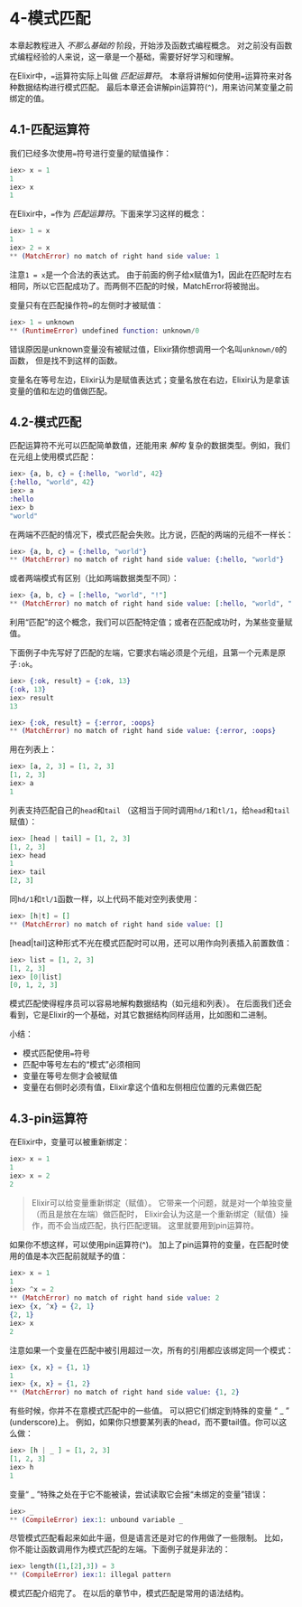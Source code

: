 4-模式匹配
==========

本章起教程进入 _不那么基础的_ 阶段，开始涉及函数式编程概念。
对之前没有函数式编程经验的人来说，这一章是一个基础，需要好好学习和理解。   

在Elixir中，```=```运算符实际上叫做 *匹配运算符*。
本章将讲解如何使用```=```运算符来对各种数据结构进行模式匹配。
最后本章还会讲解pin运算符(```^```)，用来访问某变量之前绑定的值。

## 4.1-匹配运算符

我们已经多次使用```=```符号进行变量的赋值操作：
```elixir
iex> x = 1
1
iex> x
1
```

在Elixir中，```=```作为 *匹配运算符*。下面来学习这样的概念：
```elixir
iex> 1 = x
1
iex> 2 = x
** (MatchError) no match of right hand side value: 1
```

注意```1 = x```是一个合法的表达式。
由于前面的例子给x赋值为1，因此在匹配时左右相同，所以它匹配成功了。而两侧不匹配的时候，MatchError将被抛出。

变量只有在匹配操作符```=```的左侧时才被赋值：
```elixir
iex> 1 = unknown
** (RuntimeError) undefined function: unknown/0
```
错误原因是unknown变量没有被赋过值，Elixir猜你想调用一个名叫```unknown/0```的函数，
但是找不到这样的函数。

>
变量名在等号左边，Elixir认为是赋值表达式；变量名放在右边，Elixir认为是拿该变量的值和左边的值做匹配。

## 4.2-模式匹配
匹配运算符不光可以匹配简单数值，还能用来 *解构* 复杂的数据类型。例如，我们在元组上使用模式匹配：
```elixir
iex> {a, b, c} = {:hello, "world", 42}
{:hello, "world", 42}
iex> a
:hello
iex> b
"world"
```

在两端不匹配的情况下，模式匹配会失败。比方说，匹配的两端的元组不一样长：
```elixir
iex> {a, b, c} = {:hello, "world"}
** (MatchError) no match of right hand side value: {:hello, "world"}
```

或者两端模式有区别（比如两端数据类型不同）：
```elixir
iex> {a, b, c} = [:hello, "world", "!"]
** (MatchError) no match of right hand side value: [:hello, "world", "!"]
```

利用“匹配”的这个概念，我们可以匹配特定值；或者在匹配成功时，为某些变量赋值。   

下面例子中先写好了匹配的左端，它要求右端必须是个元组，且第一个元素是原子```:ok```。
```elixir
iex> {:ok, result} = {:ok, 13}
{:ok, 13}
iex> result
13

iex> {:ok, result} = {:error, :oops}
** (MatchError) no match of right hand side value: {:error, :oops}
```

用在列表上：
```elixir
iex> [a, 2, 3] = [1, 2, 3]
[1, 2, 3]
iex> a
1
```

列表支持匹配自己的```head```和```tail```
（这相当于同时调用```hd/1```和```tl/1```，给```head```和```tail```赋值）：
```elixir
iex> [head | tail] = [1, 2, 3]
[1, 2, 3]
iex> head
1
iex> tail
[2, 3]
```

同```hd/1```和```tl/1```函数一样，以上代码不能对空列表使用：
```elixir
iex> [h|t] = []
** (MatchError) no match of right hand side value: []
```

>
[head|tail]这种形式不光在模式匹配时可以用，还可以用作向列表插入前置数值：
```elixir
iex> list = [1, 2, 3]
[1, 2, 3]
iex> [0|list]
[0, 1, 2, 3]
```

模式匹配使得程序员可以容易地解构数据结构（如元组和列表）。
在后面我们还会看到，它是Elixir的一个基础，对其它数据结构同样适用，比如图和二进制。

小结：
* 模式匹配使用```=```符号
* 匹配中等号左右的“模式”必须相同
* 变量在等号左侧才会被赋值
* 变量在右侧时必须有值，Elixir拿这个值和左侧相应位置的元素做匹配


## 4.3-pin运算符
在Elixir中，变量可以被重新绑定：
```elixir
iex> x = 1
1
iex> x = 2
2
```
>Elixir可以给变量重新绑定（赋值）。
它带来一个问题，就是对一个单独变量（而且是放在左端）做匹配时，
Elixir会认为这是一个重新绑定（赋值）操作，而不会当成匹配，执行匹配逻辑。
这里就要用到pin运算符。

如果你不想这样，可以使用pin运算符(^)。
加上了pin运算符的变量，在匹配时使用的值是本次匹配前就赋予的值：
```elixir
iex> x = 1
1
iex> ^x = 2
** (MatchError) no match of right hand side value: 2
iex> {x, ^x} = {2, 1}
{2, 1}
iex> x
2
```

注意如果一个变量在匹配中被引用超过一次，所有的引用都应该绑定同一个模式：
```elixir
iex> {x, x} = {1, 1}
1
iex> {x, x} = {1, 2}
** (MatchError) no match of right hand side value: {1, 2}
```

有些时候，你并不在意模式匹配中的一些值。
可以把它们绑定到特殊的变量 “ _ ” (underscore)上。
例如，如果你只想要某列表的head，而不要tail值。你可以这么做：
```elixir
iex> [h | _ ] = [1, 2, 3]
[1, 2, 3]
iex> h
1
```

变量“ _ ”特殊之处在于它不能被读，尝试读取它会报“未绑定的变量”错误：
```elixir
iex> _
** (CompileError) iex:1: unbound variable _
```

尽管模式匹配看起来如此牛逼，但是语言还是对它的作用做了一些限制。
比如，你不能让函数调用作为模式匹配的左端。下面例子就是非法的：
```elixir
iex> length([1,[2],3]) = 3
** (CompileError) iex:1: illegal pattern
```

模式匹配介绍完了。 在以后的章节中，模式匹配是常用的语法结构。
